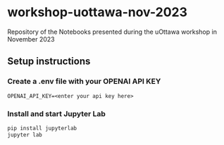 # workshop-uottawa-nov-2023
Repository of the Notebooks presented during the uOttawa workshop in November 2023

## Setup instructions
### Create a .env file with your OPENAI API KEY
```
OPENAI_API_KEY=<enter your api key here>
```

### Install and start Jupyter Lab
```bash
pip install jupyterlab
jupyter lab
```
